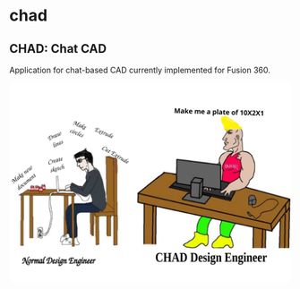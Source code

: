 # chad
## CHAD: Chat CAD
Application for chat-based CAD currently implemented for Fusion 360. 

![My SVG image](./assests_readme/chad.svg)
